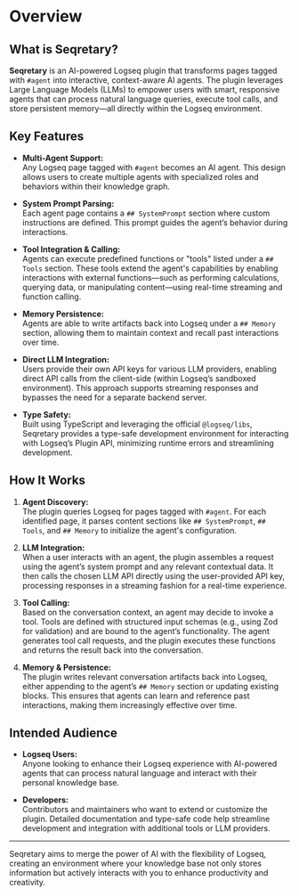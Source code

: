 # Overview

## What is Seqretary?

**Seqretary** is an AI-powered Logseq plugin that transforms pages tagged with `#agent` into interactive, context-aware AI agents. The plugin leverages Large Language Models (LLMs) to empower users with smart, responsive agents that can process natural language queries, execute tool calls, and store persistent memory—all directly within the Logseq environment.

## Key Features

- **Multi-Agent Support:**  
  Any Logseq page tagged with `#agent` becomes an AI agent. This design allows users to create multiple agents with specialized roles and behaviors within their knowledge graph.

- **System Prompt Parsing:**  
  Each agent page contains a `## SystemPrompt` section where custom instructions are defined. This prompt guides the agent’s behavior during interactions.

- **Tool Integration & Calling:**  
  Agents can execute predefined functions or "tools" listed under a `## Tools` section. These tools extend the agent's capabilities by enabling interactions with external functions—such as performing calculations, querying data, or manipulating content—using real-time streaming and function calling.

- **Memory Persistence:**  
  Agents are able to write artifacts back into Logseq under a `## Memory` section, allowing them to maintain context and recall past interactions over time.

- **Direct LLM Integration:**  
  Users provide their own API keys for various LLM providers, enabling direct API calls from the client-side (within Logseq’s sandboxed environment). This approach supports streaming responses and bypasses the need for a separate backend server.

- **Type Safety:**  
  Built using TypeScript and leveraging the official `@logseq/libs`, Seqretary provides a type-safe development environment for interacting with Logseq’s Plugin API, minimizing runtime errors and streamlining development.

## How It Works

1. **Agent Discovery:**  
   The plugin queries Logseq for pages tagged with `#agent`. For each identified page, it parses content sections like `## SystemPrompt`, `## Tools`, and `## Memory` to initialize the agent's configuration.

2. **LLM Integration:**  
   When a user interacts with an agent, the plugin assembles a request using the agent’s system prompt and any relevant contextual data. It then calls the chosen LLM API directly using the user-provided API key, processing responses in a streaming fashion for a real-time experience.

3. **Tool Calling:**  
   Based on the conversation context, an agent may decide to invoke a tool. Tools are defined with structured input schemas (e.g., using Zod for validation) and are bound to the agent’s functionality. The agent generates tool call requests, and the plugin executes these functions and returns the result back into the conversation.

4. **Memory & Persistence:**  
   The plugin writes relevant conversation artifacts back into Logseq, either appending to the agent’s `## Memory` section or updating existing blocks. This ensures that agents can learn and reference past interactions, making them increasingly effective over time.

## Intended Audience

- **Logseq Users:**  
  Anyone looking to enhance their Logseq experience with AI-powered agents that can process natural language and interact with their personal knowledge base.

- **Developers:**  
  Contributors and maintainers who want to extend or customize the plugin. Detailed documentation and type-safe code help streamline development and integration with additional tools or LLM providers.

---

Seqretary aims to merge the power of AI with the flexibility of Logseq, creating an environment where your knowledge base not only stores information but actively interacts with you to enhance productivity and creativity.
